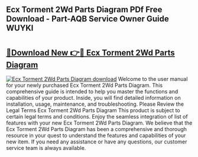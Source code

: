 ## Ecx Torment 2Wd Parts Diagram PDf Free Download - Part-AQB Service Owner Guide WUYKl

# <h2><a href="http://dfiffdf.blite.top/?on=Ecx+Torment+2Wd+Parts+Diagram">🔗Download New 👉🔴 Ecx Torment 2Wd Parts Diagram</a></h2>

[![Ecx Torment 2Wd Parts Diagram download](https://i.imgur.com/lujVjoI.png)](http://dfiffdf.blite.top/?on=Ecx+Torment+2Wd+Parts+Diagram)
Welcome to the user manual for your newly purchased Ecx Torment 2Wd Parts Diagram. This comprehensive guide is intended to help you master the functions and capabilities of your product. Inside, you will find detailed information on installation, usage, maintenance, and troubleshooting. Please Review the Legal Terms Ecx Torment 2Wd Parts Diagram This product is subject to certain legal terms and conditions. Enjoy the seamless integration of list of features with your new Ecx Torment 2Wd Parts Diagram. We believe that the Ecx Torment 2Wd Parts Diagram has been a comprehensive and thorough resource in your quest to understand the features and capabilities of your new item. If you need any assistance or have any questions, our customer service team is always available.
